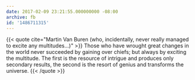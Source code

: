 ```yaml
---
date: 2017-02-09 23:21:55.000000000 -08:00
archive: fb
id: '1486711315'
---
```


{{< quote cite="Martin Van Buren (who, incidentally, never really managed to excite any multitudes…)" >}}
Those who have wrought great changes in the world never succeeded by gaining over chiefs; but always by exciting the multitude. The first is the resource of intrigue and produces only secondary results, the second is the resort of genius and transforms the universe.
{{< /quote >}}
